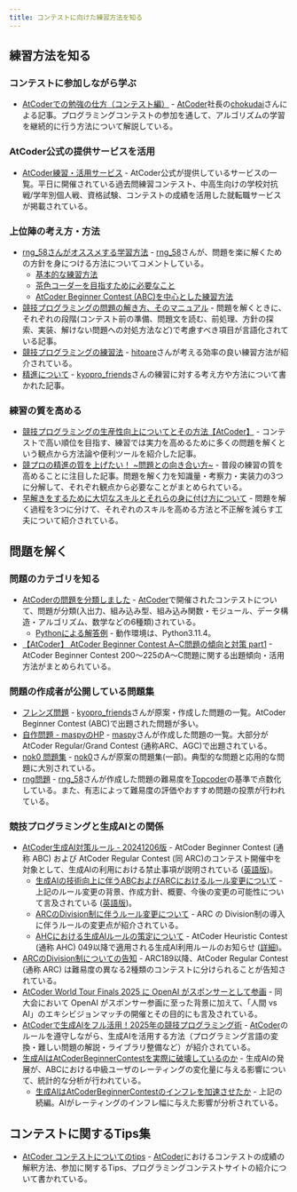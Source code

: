 ```yaml
---
title: コンテストに向けた練習方法を知る
---
```


## 練習方法を知る

### コンテストに参加しながら学ぶ

- [AtCoderでの勉強の仕方（コンテスト編）](http://chokudai.hatenablog.com/entry/2014/08/07/212849) - [AtCoder](https://atcoder.jp/)社長の[chokudai](https://twitter.com/chokudai)さんによる記事。プログラミングコンテストの参加を通して、アルゴリズムの学習を継続的に行う方法について解説している。

### AtCoder公式の提供サービスを活用

- [AtCoder練習・活用サービス](https://atcoder.jp/posts/1134) - AtCoder公式が提供しているサービスの一覧。平日に開催されている過去問練習コンテスト、中高生向けの学校対抗戦/学年別個人戦、資格試験、コンテストの成績を活用した就転職サービスが掲載されている。

### 上位陣の考え方・方法

- [rng_58さんがオススメする学習方法](https://twitter.com/rng_58/status/1238824295230361600) - [rng_58](https://twitter.com/rng_58)さんが、問題を楽に解くための方針を身につける方法についてコメントしている。
    - [基本的な練習方法](https://info.atcoder.jp/entry/2023/12/04/103759)
    - [茶色コーダーを目指すために必要なこと](https://info.atcoder.jp/entry/2024/03/18/160342)
    - [AtCoder Beginner Contest (ABC)を中心とした練習方法](https://twitter.com/kyopro_dekomor2/status/1412385847974895620)
- [競技プログラミングの問題の解き方、そのマニュアル](https://kmyk.github.io/blog/blog/2016/06/21/how-to-solve-problems-in-competitive-programming/) - 問題を解くときに、それぞれの段階(コンテスト前の準備、問題文を読む、前処理、方針の探索、実装、解けない問題への対処方法など)で考慮すべき項目が言語化されている記事。
- [競技プログラミングの練習法](https://hitoare.hatenablog.com/entry/2024/07/14/195940) - [hitoare](https://atcoder.jp/users/hitoare)さんが考える効率の良い練習方法が紹介されている。
- [精進について](https://kyopro-friends.hatenablog.com/entry/2020/02/03/202835) - [kyopro_friends](https://atcoder.jp/users/kyopro_friends)さんの練習に対する考え方や方法について書かれた記事。

### 練習の質を高める

- [競技プログラミングの生産性向上についてとその方法【AtCoder】](https://qiita.com/Kota-Y/items/0f3b9206516fe426188a) - コンテストで高い順位を目指す、練習では実力を高めるために多くの問題を解くという観点から方法論や便利ツールを紹介した記事。
- [競プロの精進の質を上げたい！ ~問題との向き合い方~](https://qiita.com/AIris_Solid/items/e9e1817f13e8d15b55ad) - 普段の練習の質を高めることに注目した記事。問題を解く力を知識量・考察力・実装力の3つに分解して、それぞれ観点から必要なことがまとめられている。
- [早解きをするために大切なスキルとそれらの身に付け方について](https://twitter.com/e869120/status/1408803727415255045) - 問題を解く過程を3つに分けて、それぞれのスキルを高める方法と不正解を減らす工夫について紹介されている。

## 問題を解く

### 問題のカテゴリを知る

- [AtCoderの問題を分類しました](https://zenn.dev/koyanagihitoshi?tab=books) - [AtCoder](https://atcoder.jp/)で開催されたコンテストについて、問題が分類(入出力、組み込み型、組み込み関数・モジュール、データ構造・アルゴリズム、数学などの6種類)されている。
    - [Pythonによる解答例](https://github.com/KoyanagiHitoshi/AtCoder-Python-Introduction) - 動作環境は、Python3.11.4。
- [【AtCoder】 AtCoder Beginner Contest A~C問題の傾向と対策 part1](https://qiita.com/darake/items/dd66663b80f6974cd8a9) - AtCoder Beginner Contest 200〜225のA〜C問題に関する出題傾向・活用方法がまとめられている。

### 問題の作成者が公開している問題集

- [フレンズ問題](https://docs.google.com/spreadsheets/d/1IkOQbXnC8Mb9EWuxEACGf2UcponRdk7SHCrQMoK9Ml8/edit?pli=1#gid=0) - [kyopro_friends](https://atcoder.jp/users/kyopro_friends)さんが原案・作成した問題の一覧。AtCoder Beginner Contest (ABC)で出題された問題が多い。
- [自作問題 - maspyのHP](https://maspypy.com/category/%E8%87%AA%E4%BD%9C%E5%95%8F%E9%A1%8C) - [maspy](https://atcoder.jp/users/maspy)さんが作成した問題の一覧。大部分がAtCoder Regular/Grand Contest (通称ARC、AGC)で出題されている。
- [nok0 問題集](https://hackmd.io/@nok0/SkQxZznwh) - [nok0](https://atcoder.jp/users/nok0)さんが原案の問題集(一部)。典型的な問題と応用的な問題に大別されている。
- [rng問題](https://docs.google.com/spreadsheets/d/1-dwOvCUGF7ITCYXg2LUFo0YqvZc7PTNX3jz1USuXuBE/edit#gid=0) - [rng_58](https://twitter.com/rng_58)さんが作成した問題の難易度を[Topcoder](https://www.topcoder.com/)の基準で点数化している。また、有志によって難易度の評価やおすすめ問題の投票が行われている。

### 競技プログラミングと生成AIとの関係

<!-- markdown-link-check-disable -->

- [AtCoder生成AI対策ルール - 20241206版](https://info.atcoder.jp/entry/llm-rules-ja) - AtCoder Beginner Contest (通称 ABC) および AtCoder Regular Contest (同 ARC)のコンテスト開催中を対象として、生成AIの利用における禁止事項が説明されている ([英語版](https://info.atcoder.jp/entry/llm-rules-en))。
    - [生成AIの技術向上に伴うABCおよびARCにおけるルール変更について](https://atcoder.jp/posts/1347) - 上記のルール変更の背景、作成方針、概要、今後の変更の可能性について言及されている ([英語版](https://atcoder.jp/posts/1350))。
    - [ARCのDivision制に伴うルール変更について](https://atcoder.jp/posts/1368) - ARC の Division制の導入に伴うルールの変更点が紹介されている。
    - [AHCにおける生成AIルールの策定について](https://atcoder.jp/posts/1494) - AtCoder Heuristic Contest (通称 AHC) 049以降で適用される生成AI利用ルールのお知らせ ([詳細](https://info.atcoder.jp/entry/ahc-llm-rules-ja))。
- [ARCのDivision制についての告知](https://atcoder.jp/posts/1364) - ARC189以降、AtCoder Regular Contest (通称 ARC) は難易度の異なる2種類のコンテストに分けられることが告知されている。
- [AtCoder World Tour Finals 2025 に OpenAI がスポンサーとして参画](https://prtimes.jp/main/html/rd/p/000000059.000028415.html) - 同大会において OpenAI がスポンサー参画に至った背景に加えて、「人間 vs AI」のエキシビジョンマッチの開催とその目的にも言及されている。
- [AtCoderで生成AIをフル活用！2025年の競技プログラミング術](https://qiita.com/toast-uz/items/98a4ff7fd63a061ef18d) - [AtCoder](https://atcoder.jp/)のルールを遵守しながら、生成AIを活用する方法（プログラミング言語の変換・難しい問題の解説・ライブラリ整備など）が紹介されている。
- [生成AIはAtCoderBeginnerContestを実際に破壊しているのか](https://qiita.com/sirsoldano/items/cccb48c7201ed1de099f) - 生成AIの発展が、ABCにおける中級ユーザのレーティングの変化量に与える影響について、統計的な分析が行われている。
    - [生成AIはAtCoderBeginnerContestのインフレを加速させたか](https://qiita.com/sirsoldano/items/ad3d05e4a37759850445) - 上記の続編。AIがレーティングのインフレ幅に与えた影響が分析されている。

<!-- markdown-link-check-enable -->

## コンテストに関するTips集

- [AtCoder コンテストについてのtips](https://qiita.com/drken/items/8a6f139158cde8a61dce) - [AtCoder](https://atcoder.jp/)におけるコンテストの成績の解釈方法、参加に関するTips、プログラミングコンテストサイトの紹介について書かれている。
